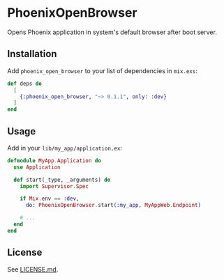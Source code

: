 # PhoenixOpenBrowser

Opens Phoenix application in system's default browser after boot server.

## Installation

Add `phoenix_open_browser` to your list of dependencies in `mix.exs`:

```elixir
def deps do
  [
    {:phoenix_open_browser, "~> 0.1.1", only: :dev}
  ]
end
```

## Usage

Add in your `lib/my_app/application.ex`:

```elixir
defmodule MyApp.Application do
  use Application

  def start(_type, _arguments) do
    import Supervisor.Spec

    if Mix.env == :dev,
      do: PhoenixOpenBrowser.start(:my_app, MyAppWeb.Endpoint)

    # ...
  end
end
```

## License

See [LICENSE.md](/LICENSE.md).
